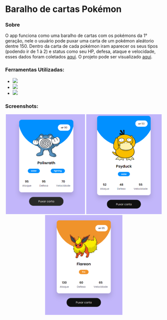 # Baralho de cartas Pokémon
### Sobre <br>
O app funciona como uma baralho de cartas com os pokémons da 1° geração, nele o usuário pode puxar uma carta de um pokémon aleátorio dentre 150. 
Dentro da carta de cada pokémon iram aparecer os seus tipos (podendo ir de 1 à 2) e status como seu HP, defesa, ataque e velocidade, esses dados foram coletados 
<a href = "https://pokeapi.co/api/v2/pokemon/">aqui</a>. O projeto pode ser visualizado <a href = "https://baralho-de-cartas-pokemon.vercel.app">aqui</a>.

### Ferramentas Utilizadas: <br>
- <img height="25" src="https://img.shields.io/badge/HTML5-E34F26?style=for-the-badge&logo=html5&logoColor=white">
- <img heigth="30" src="https://img.shields.io/badge/CSS3-1572B6?style=for-the-badge&logo=css3&logoColor=white">
- <img heigth="30" src="https://img.shields.io/badge/JavaScript-F7DF1E?style=for-the-badge&logo=javascript&logoColor=black">

### Screenshots:

<div align="center">
  <img height="320em" src="https://github.com/Chaicoo/Baralho-de-cartas-Pokemon/blob/main/Screenshots/Screenshot_1.png"/>
  <img height="320em" src="https://github.com/Chaicoo/Baralho-de-cartas-Pokemon/blob/main/Screenshots/Screenshot_2.png"/>
  <img height="320em" src="https://github.com/Chaicoo/Baralho-de-cartas-Pokemon/blob/main/Screenshots/Screenshot_6.png"/>
</div>
